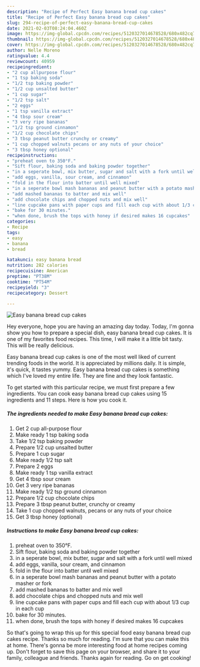 ```yaml
---
description: "Recipe of Perfect Easy banana bread cup cakes"
title: "Recipe of Perfect Easy banana bread cup cakes"
slug: 294-recipe-of-perfect-easy-banana-bread-cup-cakes
date: 2021-02-03T08:24:04.460Z
image: https://img-global.cpcdn.com/recipes/5120327014678528/680x482cq70/easy-banana-bread-cup-cakes-recipe-main-photo.jpg
thumbnail: https://img-global.cpcdn.com/recipes/5120327014678528/680x482cq70/easy-banana-bread-cup-cakes-recipe-main-photo.jpg
cover: https://img-global.cpcdn.com/recipes/5120327014678528/680x482cq70/easy-banana-bread-cup-cakes-recipe-main-photo.jpg
author: Nelle Moreno
ratingvalue: 4.4
reviewcount: 40959
recipeingredient:
- "2 cup allpurpose flour"
- "1 tsp baking soda"
- "1/2 tsp baking powder"
- "1/2 cup unsalted butter"
- "1 cup sugar"
- "1/2 tsp salt"
- "2 eggs"
- "1 tsp vanilla extract"
- "4 tbsp sour cream"
- "3 very ripe bananas"
- "1/2 tsp ground cinnamon"
- "1/2 cup chocolate chips"
- "3 tbsp peanut butter crunchy or creamy"
- "1 cup chopped walnuts pecans or any nuts of your choice"
- "3 tbsp honey optional"
recipeinstructions:
- "preheat oven to 350°F."
- "Sift flour, baking soda and baking powder together"
- "in a seperate bowl, mix butter, sugar and salt with a fork until well mixed"
- "add eggs, vanilla, sour cream, and cinnamon"
- "fold in the flour into batter until well mixed"
- "in a seperate bowl mash bananas and peanut butter with a potato masher or fork"
- "add mashed bananas to batter and mix well"
- "add chocolate chips and chopped nuts and mix well"
- "line cupcake pans with paper cups and fill each cup with about 1/3 cup in each cup"
- "bake for 30 minutes."
- "when done, brush the tops with honey if desired makes 16 cupcakes"
categories:
- Recipe
tags:
- easy
- banana
- bread

katakunci: easy banana bread 
nutrition: 282 calories
recipecuisine: American
preptime: "PT38M"
cooktime: "PT54M"
recipeyield: "3"
recipecategory: Dessert

---
```



![Easy banana bread cup cakes](https://img-global.cpcdn.com/recipes/5120327014678528/680x482cq70/easy-banana-bread-cup-cakes-recipe-main-photo.jpg)

Hey everyone, hope you are having an amazing day today. Today, I'm gonna show you how to prepare a special dish, easy banana bread cup cakes. It is one of my favorites food recipes. This time, I will make it a little bit tasty. This will be really delicious.

Easy banana bread cup cakes is one of the most well liked of current trending foods in the world. It is appreciated by millions daily. It is simple, it's quick, it tastes yummy. Easy banana bread cup cakes is something which I've loved my entire life. They are fine and they look fantastic.




To get started with this particular recipe, we must first prepare a few ingredients. You can cook easy banana bread cup cakes using 15 ingredients and 11 steps. Here is how you cook it.

<!--inarticleads1-->

##### The ingredients needed to make Easy banana bread cup cakes:

1. Get 2 cup all-purpose flour
1. Make ready 1 tsp baking soda
1. Take 1/2 tsp baking powder
1. Prepare 1/2 cup unsalted butter
1. Prepare 1 cup sugar
1. Make ready 1/2 tsp salt
1. Prepare 2 eggs
1. Make ready 1 tsp vanilla extract
1. Get 4 tbsp sour cream
1. Get 3 very ripe bananas
1. Make ready 1/2 tsp ground cinnamon
1. Prepare 1/2 cup chocolate chips
1. Prepare 3 tbsp peanut butter, crunchy or creamy
1. Take 1 cup chopped walnuts, pecans or any nuts of your choice
1. Get 3 tbsp honey (optional)




<!--inarticleads2-->

##### Instructions to make Easy banana bread cup cakes:

1. preheat oven to 350°F.
1. Sift flour, baking soda and baking powder together
1. in a seperate bowl, mix butter, sugar and salt with a fork until well mixed
1. add eggs, vanilla, sour cream, and cinnamon
1. fold in the flour into batter until well mixed
1. in a seperate bowl mash bananas and peanut butter with a potato masher or fork
1. add mashed bananas to batter and mix well
1. add chocolate chips and chopped nuts and mix well
1. line cupcake pans with paper cups and fill each cup with about 1/3 cup in each cup
1. bake for 30 minutes.
1. when done, brush the tops with honey if desired makes 16 cupcakes




So that's going to wrap this up for this special food easy banana bread cup cakes recipe. Thanks so much for reading. I'm sure that you can make this at home. There's gonna be more interesting food at home recipes coming up. Don't forget to save this page on your browser, and share it to your family, colleague and friends. Thanks again for reading. Go on get cooking!
